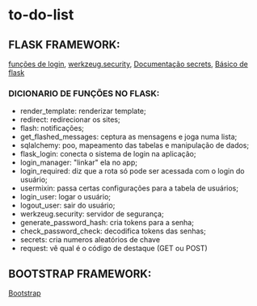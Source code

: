 # to-do-list

## FLASK FRAMEWORK:
<a href="https://flask-login.readthedocs.io/en/latest/">funções de login</a>,
<a href="https://flask-login.readthedocs.io/en/latest/](https://github.com/pallets/werkzeug/blob/main/src/werkzeug/security.py)https://github.com/pallets/werkzeug/blob/main/src/werkzeug/security.py">werkzeug.security</a>,
<a href="https://flask-login.readthedocs.io/en/latest/](https://docs.python.org/3/library/secrets.html)https://docs.python.org/3/library/secrets.html">Documentação secrets</a>,
<a href="https://www.codementor.io/@overiq/basics-of-flask-fzvh8ueed">Básico de flask</a>

### DICIONARIO DE FUNÇÕES NO FLASK:
- render_template: renderizar template;
- redirect: redirecionar os sites;
- flash: notificações;
- get_flashed_messages: ceptura as mensagens e joga numa lista;
- sqlalchemy: poo, mapeamento das tabelas e manipulação de dados;
- flask_login: conecta o sistema de login na aplicação;
- login_manager: "linkar" ela no app;
- login_required: diz que a rota só pode ser acessada com o login do usuário;
- usermixin: passa certas configurações para a tabela de usuários;
- login_user: logar o usuário;
- logout_user: sair do usuário;
- werkzeug.security: servidor de segurança;
- generate_password_hash: cria tokens para a senha;
- check_password_check: decodifica tokens das senhas;
- secrets: cria numeros aleatórios de chave
- request: vê qual é o código de destaque (GET ou POST)

## BOOTSTRAP FRAMEWORK:
<a href="https://getbootstrap.com.br/docs/4.1/getting-started/introduction/)https://getbootstrap.com.br/docs/4.1/getting-started/introduction/">Bootstrap</a>

